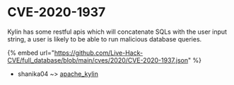# CVE-2020-1937

Kylin has some restful apis which will concatenate SQLs with the user input string, a user is likely to be able to run malicious database queries.

{% embed url="https://github.com/Live-Hack-CVE/full_database/blob/main/cves/2020/CVE-2020-1937.json" %}


* shanika04 ~> [apache_kylin](https://zeste.alice-snow.ru/2020/database/cve-2020-1937/apache_kylin-shanika04)